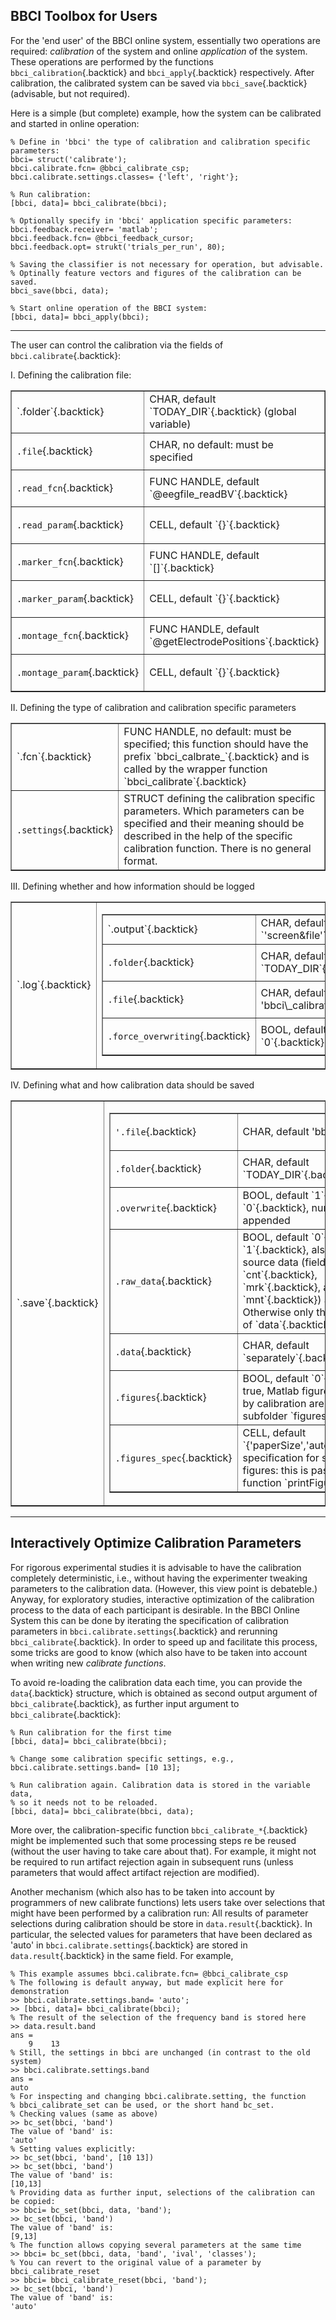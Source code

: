 BBCI Toolbox for Users
----------------------

For the 'end user' of the BBCI online system, essentially two operations
are required: *calibration* of the system and online *application* of
the system. These operations are performed by the functions
`bbci_calibration`{.backtick} and `bbci_apply`{.backtick} respectively.
After calibration, the calibrated system can be saved via
`bbci_save`{.backtick} (advisable, but not required).

Here is a simple (but complete) example, how the system can be
calibrated and started in online operation:


~~~~ {#CA-b36aacc73efc7280f89c909f1da83907338191a3 dir="ltr" lang="en"}
% Define in 'bbci' the type of calibration and calibration specific parameters:
bbci= struct('calibrate');
bbci.calibrate.fcn= @bbci_calibrate_csp;
bbci.calibrate.settings.classes= {'left', 'right'};

% Run calibration:
[bbci, data]= bbci_calibrate(bbci);

% Optionally specify in 'bbci' application specific parameters:
bbci.feedback.receiver= 'matlab';
bbci.feedback.fcn= @bbci_feedback_cursor;
bbci.feedback.opt= strukt('trials_per_run', 80);

% Saving the classifier is not necessary for operation, but advisable.
% Optinally feature vectors and figures of the calibration can be saved.
bbci_save(bbci, data);

% Start online operation of the BBCI system:
[bbci, data]= bbci_apply(bbci);
~~~~

* * * * *

The user can control the calibration via the fields of
`bbci.calibrate`{.backtick}:

I. Defining the calibration file:

<table border="1" f>
    <tr> <td>
`.folder`{.backtick}
</td><td>
CHAR, default `TODAY_DIR`{.backtick} (global variable)</td></tr>
        <tr> <td>

`.file`{.backtick}
</td><td>
CHAR, no default: must be specified </td></tr>
        <tr> <td>

`.read_fcn`{.backtick}
</td><td>
FUNC HANDLE, default `@eegfile_readBV`{.backtick} </td></tr>
        <tr> <td>

`.read_param`{.backtick}
</td><td>
CELL, default `{}`{.backtick} </td></tr>
        <tr> <td>

`.marker_fcn`{.backtick}
</td><td>
FUNC HANDLE, default `[]`{.backtick} </td></tr>
        <tr> <td>

`.marker_param`{.backtick}
</td><td>
CELL, default `{}`{.backtick} </td></tr>
        <tr> <td>

`.montage_fcn`{.backtick}
</td><td>
FUNC HANDLE, default `@getElectrodePositions`{.backtick} </td></tr>
        <tr> <td>

`.montage_param`{.backtick}
</td><td>
CELL, default `{}`{.backtick}

</td>
    </tr>
</table>

​II. Defining the type of calibration and calibration specific
parameters

<table border="1" f>
    <tr> <td>`.fcn`{.backtick}
</td><td>
FUNC HANDLE, no default: must be specified; this function should have
the prefix `bbci_calbrate_`{.backtick} and is called by the wrapper
function `bbci_calibrate`{.backtick} </td></tr>
        <tr> <td>
 

`.settings`{.backtick}
</td><td>
STRUCT defining the calibration specific parameters. Which parameters
can be specified and their meaning should be described in the help of
the specific calibration function. There is no general format.
</td>
    </tr>
</table>

​III. Defining whether and how information should be logged


<table border="1" f>
    <tr> <td>`.log`{.backtick}
</td><td>
<table border="1" f>
    <tr> <td>
`.output`{.backtick}
</td><td>
CHAR, default `'screen&file'`{.backtick} </td></tr>
        <tr> <td>


`.folder`{.backtick}
</td><td>
CHAR, default `TODAY_DIR`{.backtick} </td></tr>
        <tr> <td>


`.file`{.backtick}
</td><td>
CHAR, default 'bbci\_calibrate\_log' </td></tr>
        <tr> <td>


`.force_overwriting`{.backtick}
</td><td>
BOOL, default `0`{.backtick}
</td>
    </tr>
</table>

</td>
    </tr>
</table>

​IV. Defining what and how calibration data should be saved

<table border="1" f>
    <tr> <td>
`.save`{.backtick} </td><td>

<table border="1" f>
    <tr> <td>
    
`'.file`{.backtick}
</td><td>
CHAR, default 'bbci\_classifier' </td></tr>
        <tr> <td>


`.folder`{.backtick}
</td><td>
CHAR, default `TODAY_DIR`{.backtick} </td></tr>
        <tr> <td>

 
`.overwrite`{.backtick}
</td><td>
BOOL, default `1`{.backtick}. If `0`{.backtick}, numbers are appended </td></tr>
        <tr> <td>


`.raw_data`{.backtick}
</td><td>
BOOL, default `0`{.backtick}. If `1`{.backtick}, also calibration source
data (fields `cnt`{.backtick}, `mrk`{.backtick}, and `mnt`{.backtick})
are stored. Otherwise only the other fields of `data`{.backtick} are
stored </td></tr>
        <tr> <td>


`.data`{.backtick}
</td><td>
CHAR, default `separately`{.backtick} </td></tr>
        <tr> <td>


`.figures`{.backtick}
</td><td>
BOOL, default `0`{.backtick}. If true, Matlab figures generated by
calibration are saved in a subfolder `figures`{.backtick} </td></tr>
        <tr> <td>


`.figures_spec`{.backtick}
</td><td>
CELL, default `{'paperSize','auto'}`{.backtick}: specification for
saving the figures: this is passed to the function
`printFigure`{.backtick}
</td>
    </tr>
</table>

</td>
    </tr>
</table>

* * * * *

Interactively Optimize Calibration Parameters
---------------------------------------------

For rigorous experimental studies it is advisable to have the
calibration completely deterministic, i.e., without having the
experimenter tweaking parameters to the calibration data. (However, this
view point is debateble.) Anyway, for exploratory studies, interactive
optimization of the calibration process to the data of each participant
is desirable. In the BBCI Online System this can be done by iterating
the specification of calibration parameters in
`bbci.calibrate.settings`{.backtick} and rerunning
`bbci_calibrate`{.backtick}. In order to speed up and facilitate this
process, some tricks are good to know (which also have to be taken into
account when writing new *calibrate functions*.

To avoid re-loading the calibration data each time, you can provide the
`data`{.backtick} structure, which is obtained as second output argument
of `bbci_calibrate`{.backtick}, as further input argument to
`bbci_calibrate`{.backtick}:


~~~~ {#CA-c855fc06666c40f4b52e38888cc78fa1dc486b03 dir="ltr" lang="en"}
% Run calibration for the first time
[bbci, data]= bbci_calibrate(bbci);

% Change some calibration specific settings, e.g.,
bbci.calibrate.settings.band= [10 13];

% Run calibration again. Calibration data is stored in the variable data,
% so it needs not to be reloaded.
[bbci, data]= bbci_calibrate(bbci, data);
~~~~

More over, the calibration-specific function
`bbci_calibrate_*`{.backtick} might be implemented such that some
processing steps re be reused (without the user having to take care
about that). For example, it might not be required to run artifact
rejection again in subsequent runs (unless parameters that would affect
artifact rejection are modified).

Another mechanism (which also has to be taken into account by
programmers of new calibrate functions) lets users take over selections
that might have been performed by a calibration run: All results of
parameter selections during calibration should be store in
`data.result`{.backtick}. In particular, the selected values for
parameters that have been declared as 'auto' in
`bbci.calibrate.settings`{.backtick} are stored in
`data.result`{.backtick} in the same field. For example,

    % This example assumes bbci.calibrate.fcn= @bbci_calibrate_csp
    % The following is default anyway, but made explicit here for demonstration
    >> bbci.calibrate.settings.band= 'auto';
    >> [bbci, data]= bbci_calibrate(bbci);
    % The result of the selection of the frequency band is stored here
    >> data.result.band
    ans =
        9    13
    % Still, the settings in bbci are unchanged (in contrast to the old system)
    >> bbci.calibrate.settings.band
    ans =
    auto
    % For inspecting and changing bbci.calibrate.setting, the function
    % bbci_calibrate_set can be used, or the short hand bc_set.
    % Checking values (same as above)
    >> bc_set(bbci, 'band')
    The value of 'band' is:
    'auto'
    % Setting values explicitly:
    >> bc_set(bbci, 'band', [10 13])
    >> bc_set(bbci, 'band')
    The value of 'band' is:
    [10,13]
    % Providing data as further input, selections of the calibration can be copied:
    >> bbci= bc_set(bbci, data, 'band');
    >> bc_set(bbci, 'band')
    The value of 'band' is:
    [9,13]
    % The function allows copying several parameters at the same time
    >> bbci= bc_set(bbci, data, 'band', 'ival', 'classes');
    % You can revert to the original value of a parameter by bbci_calibrate_reset
    >> bbci= bbci_calibrate_reset(bbci, 'band');
    >> bc_set(bbci, 'band')
    The value of 'band' is:
    'auto'

